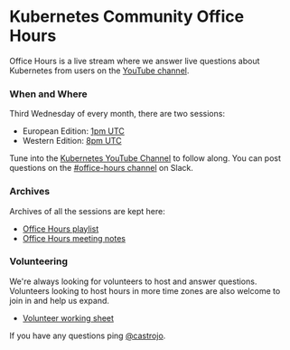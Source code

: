 # Kubernetes Community Office Hours

Office Hours is a live stream where we answer live questions about Kubernetes from users on the [YouTube channel](https://www.youtube.com/c/KubernetesCommunity/).

### When and Where

Third Wednesday of every month, there are two sessions: 

- European Edition: [1pm UTC](https://www.timeanddate.com/worldclock/fixedtime.html?msg=Kubernetes+Office+Hours+%28EU+Edition%29&iso=20171018T13) 
- Western Edition: [8pm UTC](https://www.timeanddate.com/worldclock/fixedtime.html?msg=Kubernetes+Office+Hours+%28Western+Edition%29&iso=20171018T13&p1=234)

Tune into the [Kubernetes YouTube Channel](https://www.youtube.com/c/KubernetesCommunity/live) to follow along. 
You can post questions on the [#office-hours channel](https://kubernetes.slack.com/messages/office-hours) on Slack.

### Archives

Archives of all the sessions are kept here:

- [Office Hours playlist](https://www.youtube.com/watch?v=D0Q7wwljN30&list=PL69nYSiGNLP3azFUvYJjGn45YbF6C-uIg)
- [Office Hours meeting notes](http://bit.ly/k8s-office-hours-notes)


### Volunteering

We're always looking for volunteers to host and answer questions. Volunteers looking to host hours in 
more time zones are also welcome to join in and help us expand. 

- [Volunteer working sheet](http://bit.ly/k8s-office-hours-volunteers)

If you have any questions ping [@castrojo](https://github.com/castrojo).
